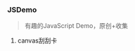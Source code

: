 ### JSDemo

> 有趣的JavaScript Demo，原创+收集

1. canvas刮刮卡

   [canvas刮刮卡]: pages/ScratchCard.html	"canvas刮刮卡"

   

   

